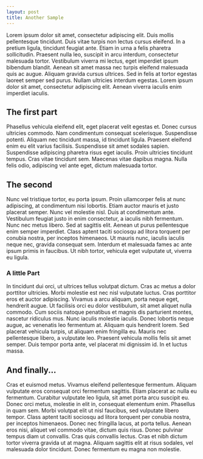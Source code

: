 ```yaml
---
layout: post
title: Another Sample
---
```


Lorem ipsum dolor sit amet, consectetur adipiscing elit. Duis mollis pellentesque tincidunt. Duis vitae turpis non lectus cursus eleifend. In a pretium ligula, tincidunt feugiat ante. Etiam in urna a felis pharetra sollicitudin. Praesent nulla leo, suscipit in arcu interdum, consectetur malesuada tortor. Vestibulum viverra mi lectus, eget imperdiet ipsum bibendum blandit. Aenean sit amet massa nec turpis eleifend malesuada quis ac augue. Aliquam gravida cursus ultrices. Sed in felis at tortor egestas laoreet semper sed purus. Nullam ultricies interdum egestas. Lorem ipsum dolor sit amet, consectetur adipiscing elit. Aenean viverra iaculis enim imperdiet iaculis.

## The first part
Phasellus vehicula eleifend elit, eget placerat velit egestas et. Donec cursus ultricies commodo. Nam condimentum consequat scelerisque. Suspendisse potenti. Aliquam nec tincidunt massa, id tincidunt ligula. Praesent eleifend enim eu elit varius facilisis. Suspendisse sit amet sodales sapien. Suspendisse adipiscing pharetra risus eget iaculis. Proin ultricies tincidunt tempus. Cras vitae tincidunt sem. Maecenas vitae dapibus magna. Nulla felis odio, adipiscing vel ante eget, dictum malesuada tortor.

## The second
Nunc vel tristique tortor, eu porta ipsum. Proin ullamcorper felis at nunc adipiscing, at condimentum nisi lobortis. Etiam auctor mauris et justo placerat semper. Nunc vel molestie nisl. Duis at condimentum ante. Vestibulum feugiat justo in enim consectetur, a iaculis nibh fermentum. Nunc nec metus libero. Sed at sagittis elit. Aenean ut purus pellentesque enim semper imperdiet. Class aptent taciti sociosqu ad litora torquent per conubia nostra, per inceptos himenaeos. Ut mauris nunc, iaculis iaculis neque nec, gravida consequat sem. Interdum et malesuada fames ac ante ipsum primis in faucibus. Ut nibh tortor, vehicula eget vulputate ut, viverra eu ligula.

### A little Part
In tincidunt dui orci, ut ultrices tellus volutpat dictum. Cras ac metus a dolor porttitor ultricies. Morbi molestie est nec nisl vulputate luctus. Cras porttitor eros et auctor adipiscing. Vivamus a arcu aliquam, porta neque eget, hendrerit augue. Ut facilisis orci eu dolor vestibulum, sit amet aliquet nulla commodo. Cum sociis natoque penatibus et magnis dis parturient montes, nascetur ridiculus mus. Nunc iaculis molestie iaculis. Donec lobortis neque augue, ac venenatis leo fermentum at. Aliquam quis hendrerit lorem. Sed placerat vehicula turpis, ut aliquam enim fringilla eu. Mauris nec pellentesque libero, a vulputate leo. Praesent vehicula mollis felis sit amet semper. Duis tempor porta ante, vel placerat mi dignissim id. In et luctus massa.

## And finally...
Cras et euismod metus. Vivamus eleifend pellentesque fermentum. Aliquam vulputate eros consequat orci fermentum sagittis. Etiam placerat ac nulla eu fermentum. Curabitur vulputate leo ligula, sit amet porta arcu suscipit eu. Donec orci metus, molestie in elit in, consequat elementum enim. Phasellus in quam sem. Morbi volutpat elit ut nisl faucibus, sed vulputate libero tempor. Class aptent taciti sociosqu ad litora torquent per conubia nostra, per inceptos himenaeos. Donec nec fringilla lacus, at porta tellus. Aenean eros nisi, aliquet vel commodo vitae, dictum quis risus. Donec pulvinar tempus diam ut convallis. Cras quis convallis lectus. Cras et nibh dictum tortor viverra gravida ut at magna. Aliquam sagittis elit at risus sodales, vel malesuada dolor tincidunt. Donec fermentum eu magna non molestie.